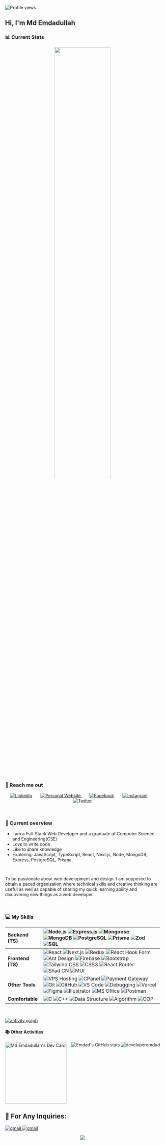 ![Profile views](https://i.ibb.co/kD4ysYH/emdad-linked-In-cover.png)

## Hi, I'm Md Emdadullah

### 📊 Current Stats

<p align="center">
  <img width="60%" src="https://github-readme-streak-stats.herokuapp.com?user=developeremdad&theme=react&hide_border=true&background=0d1117&stroke=0D1117&fire=FF1CF7&sideLabels=00F0FF&currStreakNum=FF1CF7&ring=FF1CF7&currStreakLabel=FF1CF7&sideNums=00F0FF" />
</p>

<br />

### 📶 Reach me out

<p align="center">
  <a href="https://www.linkedin.com/in/mdemdadullah/"><img alt="Linkedin" title="Linkedin" src="https://img.shields.io/badge/linkedin-%230077B5.svg?style=for-the-badge&logo=linkedin&logoColor=white"/></a>
  &#8287;&#8287;&#8287;&#8287;&#8287;
  <a href="https://devemdad.netlify.app">
    <img alt="Personal Website" title="Personal Website" src="https://img.shields.io/badge/Website-%23000000.svg?style=for-the-badge&logo=google-chrome&logoColor=white"/>
  </a>
  &#8287;&#8287;&#8287;&#8287;&#8287;
  <a href="https://web.facebook.com/emdadullah101"><img alt="Facebook" title="Facebook" src="https://img.shields.io/badge/Facebook-%231877F2.svg?style=for-the-badge&logo=Facebook&logoColor=white"/></a>
  &#8287;&#8287;&#8287;&#8287;&#8287;
  <a href="https://www.instagram.com/mdemdadullahahammed"><img alt="Instagram" title="Instagram" src="https://img.shields.io/badge/Instagram-%23E4405F.svg?style=for-the-badge&logo=instagram&logoColor=white"/></a>
  &#8287;&#8287;&#8287;&#8287;&#8287;
  <a href="https://twitter.com/developeremdad">
    <img alt="Twitter" title="Twitter" src="https://img.shields.io/badge/Twitter-%231DA1F2.svg?style=for-the-badge&logo=twitter&logoColor=white"/>
  </a>
</p>

<br/>

### 👀 Current overview

<p>

- I am a Full-Stack Web Developer and a graduate of Computer Science and Engineering(CSE) <br />
- Love to write code <br />
- Like to share knowledge <br />
- Exploring: JavaScript, TypeScript, React, Next.js, Node, MongoDB, Express, PostgreSQL, Prisma.

</p>

<br/>

<p>To be passionate about web development and design. I am supposed to obtain a paced organization where technical skills and creative thinking are useful as well as capable of sharing my quick learning ability and discovering new things as a web developer.</p>

<br />

### 💻 My Skills

| **Backend (TS)**  | ![Node.js](https://img.shields.io/badge/node.js-6DA55F?style=for-the-badge&logo=node.js&logoColor=white) ![Express.js](https://img.shields.io/badge/Express.js-404d59.svg?style=for-the-badge&logo=express&logoColor=white) ![Mongoose](https://img.shields.io/badge/Mongoose-%234ea94b.svg?style=for-the-badge&logo=mongodb&logoColor=white) ![MongoDB](https://img.shields.io/badge/MongoDB-%234ea94b.svg?style=for-the-badge&logo=mongodb&logoColor=white) ![PostgreSQL](https://img.shields.io/badge/PostgreSQL-%23316192.svg?style=for-the-badge&logo=postgresql&logoColor=white) ![Prisma](https://img.shields.io/badge/Prisma-3982CE?style=for-the-badge&logo=Prisma&logoColor=white) ![Zod](https://img.shields.io/badge/Zod-ff9c2f?style=for-the-badge&logoColor=white) ![SQL](https://img.shields.io/badge/SQL-ffcc00?style=for-the-badge&logoColor=white)                                                                                                                                                                                                                                                                                                                                                                                                                                                                                                                  |
| :---------------- | :------------------------------------------------------------------------------------------------------------------------------------------------------------------------------------------------------------------------------------------------------------------------------------------------------------------------------------------------------------------------------------------------------------------------------------------------------------------------------------------------------------------------------------------------------------------------------------------------------------------------------------------------------------------------------------------------------------------------------------------------------------------------------------------------------------------------------------------------------------------------------------------------------------------------------------------------------------------------------------------------------------------------------------------------------------------------------------------------------------------------------------------------------------------------------------------------------------------------------------------------------------------------------------------------------------------------------------------------------------------------------------ |
| **Frontend (TS)** | ![React](https://img.shields.io/badge/react-%2320232a.svg?style=for-the-badge&logo=react&logoColor=%2361DAFB) ![Next.js](https://img.shields.io/badge/Next.js-000000?style=for-the-badge&logo=nextdotjs&logoColor=white) ![Redux](https://img.shields.io/badge/redux-%23593d88.svg?style=for-the-badge&logo=redux&logoColor=white) ![React Hook Form](https://img.shields.io/badge/react--hook--form-EC5990?style=for-the-badge&logo=reacthookform&logoColor=white) ![Ant Design](https://img.shields.io/badge/Ant%20Design-0170FE?style=for-the-badge&logo=antdesign&logoColor=white) ![Firebase](https://img.shields.io/badge/firebase-%23039BE5.svg?style=for-the-badge&logo=firebase) ![Bootstrap](https://img.shields.io/badge/Bootstrap-%23563D7C.svg?style=for-the-badge&logo=bootstrap&logoColor=white) ![Tailwind CSS](https://img.shields.io/badge/Tailwind_CSS-%2338B2AC.svg?style=for-the-badge&logo=tailwind-css&logoColor=white) ![CSS3](https://img.shields.io/badge/CSS3-%231572B6.svg?style=for-the-badge&logo=css3&logoColor=white) ![React Router](https://img.shields.io/badge/React_Router-CA4245?style=for-the-badge&logo=react-router&logoColor=white) ![Shad CN](https://img.shields.io/badge/Shad_CN-FF9900?style=for-the-badge&logoColor=white) ![MUI](https://img.shields.io/badge/MUI-%230081CB.svg?style=for-the-badge&logo=material-ui&logoColor=white) |
| **Other Tools**   | ![VPS Hosting](https://img.shields.io/badge/VPS_Hosting-003366?style=for-the-badge&logoColor=white) ![CPanel](https://img.shields.io/badge/CPanel-FF6C37?style=for-the-badge&logo=cpanel&logoColor=white) ![Payment Gateway](https://img.shields.io/badge/Payment_Gateway-009688?style=for-the-badge&logoColor=white) ![Git](https://img.shields.io/badge/Git-%23F05033.svg?style=for-the-badge&logo=git&logoColor=white) ![GitHub](https://img.shields.io/badge/GitHub-%23121011.svg?style=for-the-badge&logo=github&logoColor=white) ![VS Code](https://img.shields.io/badge/VS_Code-007ACC?style=for-the-badge&logo=visual-studio-code&logoColor=white) ![Debugging](https://img.shields.io/badge/Debugging-555555?style=for-the-badge&logoColor=white) ![Vercel](https://img.shields.io/badge/Vercel-%23000000.svg?style=for-the-badge&logo=vercel&logoColor=white) ![Figma](https://img.shields.io/badge/Figma-F24E1E?style=for-the-badge&logo=figma&logoColor=white) ![Illustrator](https://img.shields.io/badge/Adobe_Illustrator-FF9A00?style=for-the-badge&logo=adobe-illustrator&logoColor=white) ![MS Office](https://img.shields.io/badge/Microsoft_Office-D83B01?style=for-the-badge&logo=microsoft-office&logoColor=white) ![Postman](https://img.shields.io/badge/Postman-%23FF6C37.svg?style=for-the-badge&logo=postman&logoColor=white)                              |
| **Comfortable**   | ![C](https://img.shields.io/badge/C-A8B9CC?style=for-the-badge&logo=c&logoColor=white) ![C++](https://img.shields.io/badge/C++-%2300599C.svg?style=for-the-badge&logo=c%2B%2B&logoColor=white) ![Data Structure](https://img.shields.io/badge/Data_Structure-00599C?style=for-the-badge&logoColor=white) ![Algorithm](https://img.shields.io/badge/Algorithm-009688?style=for-the-badge&logoColor=white) ![OOP](https://img.shields.io/badge/OOP-6A5ACD?style=for-the-badge&logoColor=white)                                                                                                                                                                                                                                                                                                                                                                                                                                                                                                                                                                                                                                                                                                                                                                                                                                                                                          |

<br/>

[![activity graph](https://github-readme-activity-graph.vercel.app/graph?username=developeremdad&theme=github-dark-dimmed&custom_title=Developeremdad%20Activity%20Graph&hide_border=true)](https://github.com/ashutosh00710/github-readme-activity-graph)

#### 📚 Other Activities

<div align="left">
<a href="https://app.daily.dev/developerEmdad"><img align="left"  src="https://api.daily.dev/devcards/322e52e3a53d49bfb5a1555bafbb1245.png?r=u5x" width="200" alt="Md Emdadullah's Dev Card"/></a>
</div>

<p align="right"><img align="right" src="https://github-readme-stats.vercel.app/api/top-langs?username=developeremdad&show_icons=true&locale=en&layout=compact"alt="developeremdad" /></p>

<p align="right">
  <img align="right" src="https://github-readme-stats.vercel.app/api?username=developeremdad&show_icons=true&theme=tokyonight" alt="Emdad's GitHub stats" />
</p>

<br/>
<br clear="both" />

## 📧 For Any Inquiries:

<a href="mailto:mdemdadullahahammed@gmail.com">
  <img alt="gmail" title="mdemdadullahahammed@gmail.com" src="https://img.shields.io/badge/Gmail-%230077B5.svg?style=for-the-badge&logo=gmail&logoColor=white"/>
</a>  <a href="mailto:developeremdad@gmail.com">
  <img alt="gmail" title="developeremdad@gmail.com" src="https://img.shields.io/badge/Gmail-%230077B5.svg?style=for-the-badge&logo=gmail&logoColor=white"/>
</a>

<p align="center">
  <img src="https://capsule-render.vercel.app/api?type=waving&color=gradient&height=80&section=footer"/>
</p>

